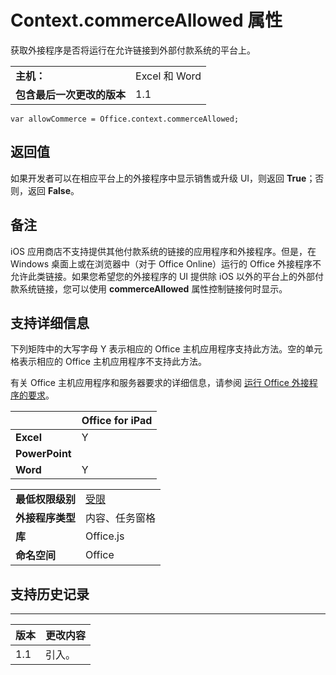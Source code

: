 
# <a name="context.commerceallowed-property"></a>Context.commerceAllowed 属性
获取外接程序是否将运行在允许链接到外部付款系统的平台上。

|||
|:-----|:-----|
|**主机：**|Excel 和 Word|
|**包含最后一次更改的版本**|1.1|

```
var allowCommerce = Office.context.commerceAllowed;
```


## <a name="return-value"></a>返回值

如果开发者可以在相应平台上的外接程序中显示销售或升级 UI，则返回 **True**；否则，返回 **False**。


## <a name="remarks"></a>备注

iOS 应用商店不支持提供其他付款系统的链接的应用程序和外接程序。但是，在 Windows 桌面上或在浏览器中（对于 Office Online）运行的 Office 外接程序不允许此类链接。如果您希望您的外接程序的 UI 提供除 iOS 以外的平台上的外部付款系统链接，您可以使用  **commerceAllowed** 属性控制链接何时显示。


## <a name="support-details"></a>支持详细信息


下列矩阵中的大写字母 Y 表示相应的 Office 主机应用程序支持此方法。空的单元格表示相应的 Office 主机应用程序不支持此方法。

有关 Office 主机应用程序和服务器要求的详细信息，请参阅 [运行 Office 外接程序的要求](../../docs/overview/requirements-for-running-office-add-ins.md)。


||**Office for iPad**|
|:-----|:-----|
|**Excel**|Y|
|**PowerPoint**||
|**Word**|Y|

|||
|:-----|:-----|
|**最低权限级别**|[受限](../../docs/develop/requesting-permissions-for-api-use-in-content-and-task-pane-add-ins.md)|
|**外接程序类型**|内容、任务窗格|
|**库**|Office.js|
|**命名空间**|Office|

## <a name="support-history"></a>支持历史记录



****


|**版本**|**更改内容**|
|:-----|:-----|
|1.1|引入。|
